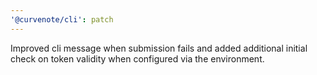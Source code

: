 ```yaml
---
'@curvenote/cli': patch
---
```


Improved cli message when submission fails and added additional initial check on token validity when configured via the environment.
